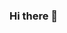 ### Hi there 👋

<!--
## 🌐Socials
[![Instagram](https://img.shields.io/badge/Instagram-%23E4405F.svg?logo=Instagram&logoColor=white)](https://instagram.com/hamsa.dev) [![LinkedIn](https://img.shields.io/badge/LinkedIn-%230077B5.svg?logo=linkedin&logoColor=white)](https://linkedin.com/in/hamsadev) [![Stack Overflow](https://img.shields.io/badge/-Stackoverflow-FE7A16?logo=stack-overflow&logoColor=white)](https://stackoverflow.com/users/14871941) 

# 💻Tech Stack
![C](https://img.shields.io/badge/c-%2300599C.svg?style=for-the-badge&logo=c&logoColor=white) ![C++](https://img.shields.io/badge/c++-%2300599C.svg?style=for-the-badge&logo=c%2B%2B&logoColor=white)
# 📊GitHub Stats :
![](https://github-readme-stats.vercel.app/api?username=hamsaco&theme=dark&hide_border=false&include_all_commits=true&count_private=false)<br/>
![](https://github-readme-streak-stats.herokuapp.com/?user=hamsaco&theme=dark&hide_border=false)<br/>
![](https://github-readme-stats.vercel.app/api/top-langs/?username=hamsaco&theme=dark&hide_border=false&include_all_commits=true&count_private=false&layout=compact)

## 🏆GitHub Trophies
![](https://github-profile-trophy.vercel.app/?username=hamsaco&theme=radical&no-frame=false&no-bg=true&margin-w=4)

**hamsaco/hamsaco** is a ✨ _special_ ✨ repository because its `README.md` (this file) appears on your GitHub profile.

Here are some ideas to get you started:

- 🔭 I’m currently working on ...
- 🌱 I’m currently learning ...
- 👯 I’m looking to collaborate on ...
- 🤔 I’m looking for help with ...
- 💬 Ask me about ...
- 📫 How to reach me: ...
- 😄 Pronouns: ...
- ⚡ Fun fact: ...
-->
